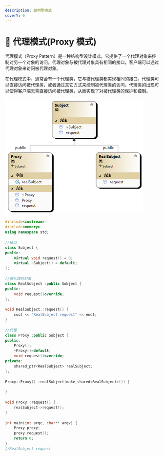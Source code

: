 ```yaml
---
description: 结构型模式
coverY: 0
---
```


# 🤩 代理模式(Proxy 模式)

代理模式（Proxy Pattern）是一种结构型设计模式，它提供了一个代理对象来控制对另一个对象的访问。代理对象与被代理对象具有相同的接口，客户端可以通过代理对象来访问被代理对象。

在代理模式中，通常会有一个代理类，它与被代理类都实现相同的接口。代理类可以直接访问被代理类，或者通过其它方式来控制被代理类的访问。代理类的出现可以使得客户端无需直接访问被代理类，从而实现了对被代理类的保护和控制。

![代理模式](../../.gitbook/assets/dailimoshi.png)

```cpp
#include<iostream>
#include<memory>
using namespace std;

//接口
class Subject {
public:
	virtual void request() = 0;
	virtual ~Subject() = default;
};

//被代理的对象
class RealSubject :public Subject {
public:
	void request()override;
};

void RealSubject::request() {
	cout << "RealSubject request" << endl;
}

//代理
class Proxy :public Subject {
public:
	Proxy();
	~Proxy()=default;
	void request()override;
private:
	shared_ptr<RealSubject> realSubject;
};

Proxy::Proxy() :realSubject(make_shared<RealSubject>()) {
	
}

void Proxy::request() {
	realSubject->request();
}

int main(int argc, char** argv) {
	Proxy proxy;
	proxy.request();
	return 0;
}
//RealSubject request
```
